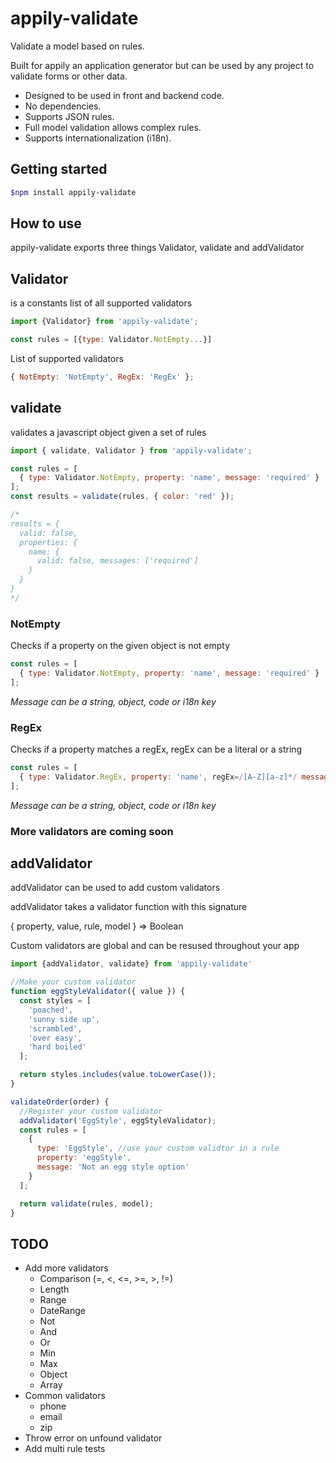 # appily-validate

Validate a model based on rules.

Built for appily an application generator but can be used by any project to validate forms or other data.

- Designed to be used in front and backend code.
- No dependencies.
- Supports JSON rules.
- Full model validation allows complex rules.
- Supports internationalization (i18n).

## Getting started

```bash
$npm install appily-validate
```

## How to use

appily-validate exports three things Validator, validate and addValidator

## Validator

is a constants list of all supported validators

```js
import {Validator} from 'appily-validate';

const rules = [{type: Validator.NotEmpty...}]
```

List of supported validators

```js
{ NotEmpty: 'NotEmpty', RegEx: 'RegEx' };
```

## validate

validates a javascript object given a set of rules

```js
import { validate, Validator } from 'appily-validate';

const rules = [
  { type: Validator.NotEmpty, property: 'name', message: 'required' }
];
const results = validate(rules, { color: 'red' });

/*
results = { 
  valid: false, 
  properties: { 
    name: { 
      valid: false, messages: ['required']
    }
  }
}
*/
```

### NotEmpty

Checks if a property on the given object is not empty

```js
const rules = [
  { type: Validator.NotEmpty, property: 'name', message: 'required' }
];
```

<i>Message can be a string, object, code or i18n key </i>

### RegEx

Checks if a property matches a regEx, regEx can be a literal or a string

```js
const rules = [
  { type: Validator.RegEx, property: 'name', regEx=/[A-Z][a-z]*/ message: 'Name must start with an uppercase' }
];
```

<i>Message can be a string, object, code or i18n key </i>

### More validators are coming soon

## addValidator

addValidator can be used to add custom validators

addValidator takes a validator function with this signature

{ property, value, rule, model } => Boolean

Custom validators are global and can be resused throughout your app

```js
import {addValidator, validate} from 'appily-validate'

//Make your custom validator
function eggStyleValidator({ value }) {
  const styles = [
    'poached',
    'sunny side up',
    'scrambled',
    'over easy',
    'hard boiled'
  ];

  return styles.includes(value.toLowerCase());
}

validateOrder(order) {
  //Register your custom validator
  addValidator('EggStyle', eggStyleValidator);
  const rules = [
    {
      type: 'EggStyle', //use your custom validtor in a rule
      property: 'eggStyle',
      message: 'Not an egg style option'
    }
  ];

  return validate(rules, model);
}
```

## TODO

- Add more validators
  - Comparison (=, <, <=, >=, >, !=)
  - Length
  - Range
  - DateRange
  - Not
  - And
  - Or
  - Min
  - Max
  - Object
  - Array
- Common validators
  - phone
  - email
  - zip
- Throw error on unfound validator
- Add multi rule tests
